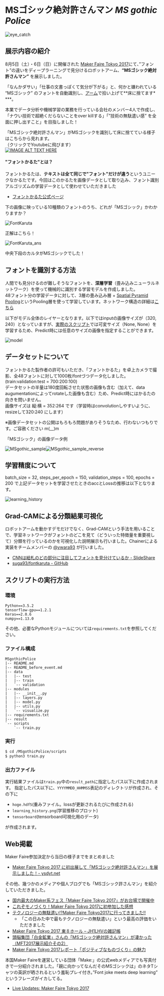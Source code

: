 # MSゴシック絶対許さんマン *MS gothic Police*

![eye_catch](https://s3-ap-northeast-1.amazonaws.com/fontkaruta2/eye_catch.jpg)

## 展示内容の紹介
8月5日（土）・6日（日）に開催された [Maker Faire Tokyo 2017](http://makezine.jp/event/mft2017/)にて、”フォント”の違いをディープラーニングで見分けるロボットアーム、**“MSゴシック絶対許さんマン”** を展示しました。  

「なんかダサい」「仕事の文書っぽくて気分が下がる」と、何かと嫌われている “MSゴシック” のフォントを自動識別し、[アーム](http://dobot.cc/dobot-magician/product-overview.html)で拾い上げて**床に捨てます* ***。  

本業でデータ分析や機械学習の業務を行っている会社のメンバー4人で作成し、「ナウい技術で超絶くだらないことをover killする」「”技術の無駄遣い感” を全面に押し出すこと」を目指しました！

「MSゴシック絶対許さんマン」がMSゴシックを識別して床に捨てている様子はこちらから見れます。  
（クリックでYoutubeに飛びます）  
[![IMAGE ALT TEXT HERE](https://img.youtube.com/vi/qorjEbTfeR8/0.jpg)](https://www.youtube.com/watch?v=qorjEbTfeR8)


#### "フォントかるた"とは？
フォントかるたは、**テキストは全て同じで"フォント"だけが違う**というユニークなかるたです。今回はこのかるたを画像データとして取り込み、フォント識別アルゴリズムの学習データとして使わせていただきました

- [フォントかるた公式ページ](https://fontkaruta.wixsite.com/karuta)

下の画像に映っている10種類のフォントのうち、どれが「MSゴシック」かわかりますか？

![FontKaruta](https://s3-ap-northeast-1.amazonaws.com/fontkaruta2/fontkaruta_sample.jpg)

正解はこちら！

![FontKaruta_ans](https://s3-ap-northeast-1.amazonaws.com/fontkaruta2/fontkaruta_sample_ans2.jpg)

中央下段のカルタがMSゴシックでした！


## フォントを識別する方法
人間でも見分けるのが難しそうなフォントを、**深層学習**（畳み込みニューラルネットワーク）を使って機械的に識別する学習モデルを作成しました。  
48フォント分の学習データに対して、3層の畳み込み層 + [Spatial Pyramid Pooling](https://github.com/ysdyt/MSgothicPolice/blob/master/modules/layers.py)というPooling層を使って学習しています。ネットワーク構造の詳細は[こちら](https://github.com/ysdyt/MSgothicPolice/blob/master/modules/model.py)

以下がモデル全体のレイヤーとなります。以下ではinputの画像サイズが（320, 240）となっていますが、[実際のスクリプト](https://github.com/ysdyt/MSgothicPolice/blob/master/scripts/train.py)では可変サイズ（None, None）を学習するため、Predict時には任意のサイズの画像を指定することができます。

![model](https://s3-ap-northeast-1.amazonaws.com/fontkaruta2/model.png)

## データセットについて
フォントかるた製作者の許可もいただき、「フォントかるた」を卓上カメラで撮影、全48フォントに対して1000枚/fontづつデータ化しました。(train:validation:test = 700:200:100)  
データセットの半量は180度回転させた状態の画像も含む（加えて、data augumentationによってrotateした画像も含む）ため、Predict時にはかるたの向きを問いません。  
画像サイズは 縦:横 = 352:264 です（学習時はconvolutionしやすいように、resizeして320:240 にします）

※画像データセットの公開はもろもろ問題がありそうなため、行わないつもりです。ご容赦ください m(__)m

「MSゴシック」の画像データ例

![MSgothic_sample](https://s3-ap-northeast-1.amazonaws.com/fontkaruta2/img376_ms_gothic.jpg)![MSgothic_sample_reverse](https://s3-ap-northeast-1.amazonaws.com/fontkaruta2/img5_ms_gothic.jpg)


## 学習精度について
batch_size = 32, steps_per_epoch = 150, validation_steps = 100, epochs = 200 で上記データセットを学習させたときのaccとLossの推移は以下となります。

![learning_history](https://s3-ap-northeast-1.amazonaws.com/fontkaruta2/learning_history.png)


## Grad-CAMによる分類結果可視化
ロボットアームを動かすデモだけでなく、Grad-CAMという手法を用いることで、学習ネットワークがフォントのどこを見て（どういった特徴量を重要視して）分類を行っているのかを可視化した説明展示も行いました。Chainerによる実装をチームメンバーの [@ywara93](https://twitter.com/ywara93) が行いました。

* [CNNは絵札のどの部分に注目してフォントを見分けているか - SlideShare](https://www.slideshare.net/YutaYoshida1/cnn-78650579)
* [suga93/fontkaruta - GitHub](https://github.com/suga93/fontkaruta_classifier)

## スクリプトの実行方法

### 環境

```
Python==3.5.2  
tensorflow-gpu==1.2.1  
Keras==2.0.6  
numpy==1.13.0  
```

その他、必要なPythonモジュールについては`requirements.txt`を参照してください。

### ファイル構成

```
MSgothicPolice                                                              
|-- README.md                                                  
|-- README_before_event.md                                     
|-- data                                                       
|   |-- test                                                   
|   |-- train                                                  
|   `-- validation                                             
|-- modules                                                    
|   |-- __init__.py                                            
|   |-- layers.py                                              
|   |-- model.py                                               
|   |-- utils.py                                               
|   `-- visualize.py                                           
|-- requirements.txt                                           
|-- result                                                                                             
`-- scripts                                                    
    `-- train.py                                               
```

### 実行

```bash
$ cd /MSgothicPolice/scripts
$ python3 train.py
```

### 出力ファイル

実行結果ファイルは`train.py`中の`result_path`に指定したパス以下に作成されます。
指定したパス以下に、`YYYYMMDD_HHMMSS`表記のディレクトリが作成され、その下に

* `hoge.hdf5`(重みファイル。lossが更新されるたびに作成される)
* `learning_history.png`(学習推移のプロット)
* `tensorboard`(tensorboard可視化用のデータ)

が作成されます。

## Web掲載

Maker Faire参加決定から当日の様子までをまとめました

* [Maker Faire Tokyo 2017 に初出展して「MSゴシック絶対許さんマン」を展示しました！- ysdyt.net](http://ysdyt.net/?p=2152)


その他、幾つかのメディアや個人ブログでも「MSゴシック許さんマン」を紹介していただきました。  

* [国内最大のMaker系フェス「Maker Faire Tokyo 2017」がお台場で開催中](https://fabcross.jp/news/2017/20170805_maker_faire_tokyo2017.html)
* [これぞモノづくり！Maker Faire Tokyo 2017に初参加した感想](http://temcee.hatenablog.com/entry/maker_faire_tokyo_2017)
* [テクノロジーの無駄遣い!?Maker Faire Tokyo2017に行ってきました!!](http://pleshe.jp/archives/2466)
	* 「この日みた中で最もテクノロジーの無駄遣い」という最高の評価をいただきました
* [Maker Faire Tokyo 2017 東８ホール – JH1LHVの雑記帳](http://jh1lhv.hatenablog.jp/entry/2017/08/10/212249)
* [頭脳集団「白金鉱業」さんの「MSゴシック絶対許さんマン」が凄かった（MFT2017展示紹介その2）](http://karaage.hatenadiary.jp/entry/2017/08/21/073000)
* [Maker Faire Tokyo 2017レポート「ポジティブなものづくり」の魅力](http://eonet.jp/zing/articles/_4100769.html)

本国Maker Faireを運営している団体「Make:」の公式webメディアでも写真付きで一分紹介されました。「親に向かってなんだそのMSゴシックは」のネタTシャツの英訳が晒されるという羞恥プレイ付き。”Font joke meets deep learning” というフレーズがイカしてる。

* [Live Updates: Maker Faire Tokyo 2017](http://makezine.com/2017/08/05/maker-faire-tokyo-2017-live-update/)
